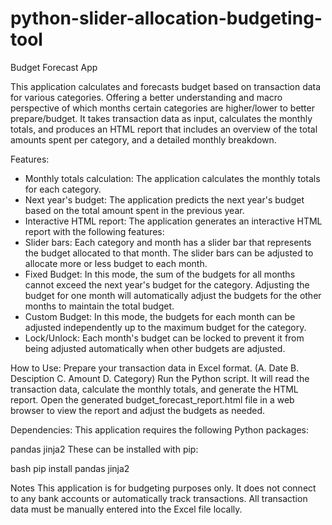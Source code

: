 # python-slider-allocation-budgeting-tool
Budget Forecast App

This application calculates and forecasts budget based on transaction data for various categories. Offering a better understanding and macro perspective of which months certain categories are higher/lower to better prepare/budget. It takes transaction data as input, calculates the monthly totals, and produces an HTML report that includes an overview of the total amounts spent per category, and a detailed monthly breakdown. 

Features:
- Monthly totals calculation: The application calculates the monthly totals for each category.
- Next year's budget: The application predicts the next year's budget based on the total amount spent in the previous year.
- Interactive HTML report: The application generates an interactive HTML report with the following features:
- Slider bars: Each category and month has a slider bar that represents the budget allocated to that month. The slider bars can be adjusted to allocate more or less budget to each month.
- Fixed Budget: In this mode, the sum of the budgets for all months cannot exceed the next year's budget for the category. Adjusting the budget for one month will automatically adjust the budgets for the other months to maintain the total budget.
- Custom Budget: In this mode, the budgets for each month can be adjusted independently up to the maximum budget for the category.
- Lock/Unlock: Each month's budget can be locked to prevent it from being adjusted automatically when other budgets are adjusted.

How to Use:
Prepare your transaction data in Excel format. (A. Date B. Desciption C. Amount D. Category)
Run the Python script. It will read the transaction data, calculate the monthly totals, and generate the HTML report.
Open the generated budget_forecast_report.html file in a web browser to view the report and adjust the budgets as needed.

Dependencies:
This application requires the following Python packages:

pandas
jinja2
These can be installed with pip:

bash
pip install pandas jinja2

Notes
This application is for budgeting purposes only. It does not connect to any bank accounts or automatically track transactions. All transaction data must be manually entered into the Excel file locally.
